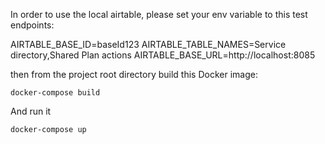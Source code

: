 In order to use the local airtable, please set your env variable to this test endpoints:

AIRTABLE_BASE_ID=baseId123
AIRTABLE_TABLE_NAMES=Service directory,Shared Plan actions
AIRTABLE_BASE_URL=http://localhost:8085

then from the project root directory build this Docker image:

`docker-compose build`

And run it

`docker-compose up`
